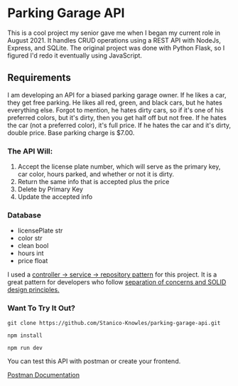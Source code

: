 # Parking Garage API

<p>This is a cool project my senior gave me when I began my current role in August 2021. It handles CRUD operations using a REST API with NodeJs, Express, and SQLite. The original project was done with Python Flask, so I figured I'd redo it eventually using JavaScript.</p>

## Requirements

<p>I am developing an API for a biased parking garage owner. If he likes a car, they get free parking. He likes all red, green, and black cars, but he hates everything else. Forgot to mention, he hates dirty cars, so if it's one of his preferred colors, but it's dirty, then you get half off but not free. If he hates the car (not a preferred color), it's full price. If he hates the car and it's dirty, double price. Base parking charge is $7.00.</p>

### The API Will:

<ol>
    <li>Accept the license plate number, which will serve as the primary key, car color, hours parked, and whether or not it is dirty.</li>
    <li>Return the same info that is accepted plus the price</li>
    <li>Delete by Primary Key</li>
    <li>Update the accepted info</li>
</ol>

### Database

<ul>
    <li>licensePlate str</li>
    <li>color str</li>
    <li>clean bool</li>
    <li>hours int</li>
    <li>price float</li>
</ul>

<p>I used a <a href="https://tom-collings.medium.com/controller-service-repository-16e29a4684e5">controller -> service -> repository pattern</a> for this project. It is a great pattern for developers who follow <a href='https://dev.to/xedinunknown/separation-of-concerns-3e7d#:~:text=SOLID%20Principles%20In%20practice%2C%20Separation%20of%20Concerns%20would,classes%2C%20and%20the%20same%20is%20applied%20to%20functions.'>separation of concerns and SOLID design principles.</a></p>

### Want To Try It Out?

``` git clone https://github.com/Stanico-Knowles/parking-garage-api.git ```

``` npm install ```

``` npm run dev ```

<p>You can test this API with postman or create your frontend.</p>

[Postman Documentation](https://documenter.getpostman.com/view/15290147/UVsMw6Tj)